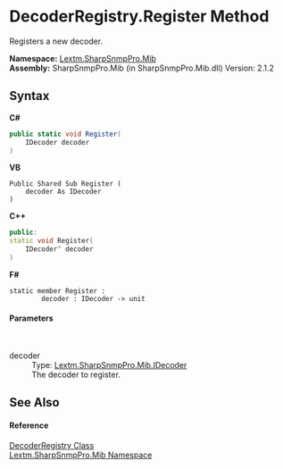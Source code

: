 # DecoderRegistry.Register Method 
 

Registers a new decoder.

**Namespace:**&nbsp;<a href="N_Lextm_SharpSnmpPro_Mib">Lextm.SharpSnmpPro.Mib</a><br />**Assembly:**&nbsp;SharpSnmpPro.Mib (in SharpSnmpPro.Mib.dll) Version: 2.1.2

## Syntax

**C#**<br />
``` C#
public static void Register(
	IDecoder decoder
)
```

**VB**<br />
``` VB
Public Shared Sub Register ( 
	decoder As IDecoder
)
```

**C++**<br />
``` C++
public:
static void Register(
	IDecoder^ decoder
)
```

**F#**<br />
``` F#
static member Register : 
        decoder : IDecoder -> unit 

```


#### Parameters
&nbsp;<dl><dt>decoder</dt><dd>Type: <a href="T_Lextm_SharpSnmpPro_Mib_IDecoder">Lextm.SharpSnmpPro.Mib.IDecoder</a><br />The decoder to register.</dd></dl>

## See Also


#### Reference
<a href="T_Lextm_SharpSnmpPro_Mib_DecoderRegistry">DecoderRegistry Class</a><br /><a href="N_Lextm_SharpSnmpPro_Mib">Lextm.SharpSnmpPro.Mib Namespace</a><br />